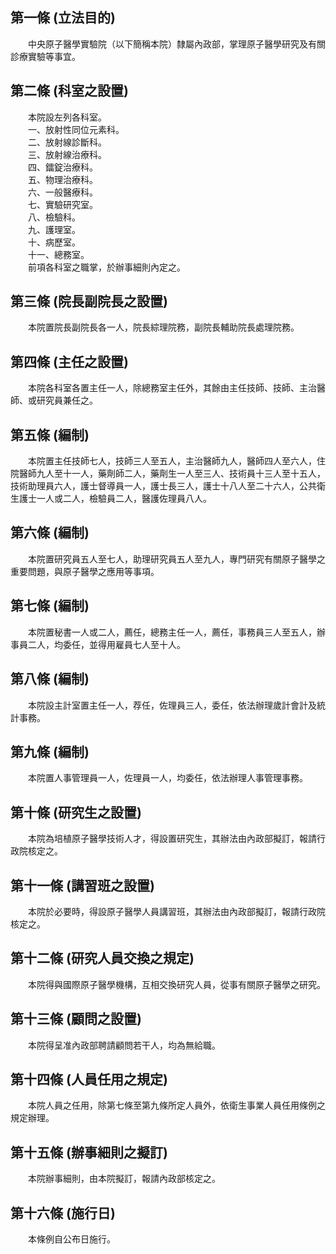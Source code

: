 第一條 (立法目的)
-----------------
　　中央原子醫學實驗院（以下簡稱本院）隸屬內政部，掌理原子醫學研究及有關診療實驗等事宜。  


第二條 (科室之設置)
-------------------
　　本院設左列各科室。  
　　一、放射性同位元素科。  
　　二、放射線診斷科。  
　　三、放射線治療科。  
　　四、鐳錠治療科。  
　　五、物理治療科。  
　　六、一般醫療科。  
　　七、實驗研究室。  
　　八、檢驗科。  
　　九、護理室。  
　　十、病歷室。  
　　十一、總務室。  
　　前項各科室之職掌，於辦事細則內定之。  


第三條 (院長副院長之設置)
-------------------------
　　本院置院長副院長各一人，院長綜理院務，副院長輔助院長處理院務。  


第四條 (主任之設置)
-------------------
　　本院各科室各置主任一人，除總務室主任外，其餘由主任技師、技師、主治醫師、或研究員兼任之。  


第五條 (編制)
-------------
　　本院置主任技師七人，技師三人至五人，主治醫師九人，醫師四人至六人，住院醫師九人至十一人，藥劑師二人，藥劑生一人至三人、技術員十三人至十五人，技術助理員六人，護士督導員一人，護士長三人，護士十八人至二十六人，公共衛生護士一人或二人，檢驗員二人，醫護佐理員八人。  


第六條 (編制)
-------------
　　本院置研究員五人至七人，助理研究員五人至九人，專門研究有關原子醫學之重要問題，與原子醫學之應用等事項。  


第七條 (編制)
-------------
　　本院置秘書一人或二人，薦任，總務主任一人，薦任，事務員三人至五人，辦事員二人，均委任，並得用雇員七人至十人。  


第八條 (編制)
-------------
　　本院設主計室置主任一人，荐任，佐理員三人，委任，依法辦理歲計會計及統計事務。  


第九條 (編制)
-------------
　　本院置人事管理員一人，佐理員一人，均委任，依法辦理人事管理事務。  


第十條 (研究生之設置)
---------------------
　　本院為培植原子醫學技術人才，得設置研究生，其辦法由內政部擬訂，報請行政院核定之。  


第十一條 (講習班之設置)
-----------------------
　　本院於必要時，得設原子醫學人員講習班，其辦法由內政部擬訂，報請行政院核定之。  


第十二條 (研究人員交換之規定)
-----------------------------
　　本院得與國際原子醫學機構，互相交換研究人員，從事有關原子醫學之研究。  


第十三條 (顧問之設置)
---------------------
　　本院得呈准內政部聘請顧問若干人，均為無給職。  


第十四條 (人員任用之規定)
-------------------------
　　本院人員之任用，除第七條至第九條所定人員外，依衛生事業人員任用條例之規定辦理。  


第十五條 (辦事細則之擬訂)
-------------------------
　　本院辦事細則，由本院擬訂，報請內政部核定之。  


第十六條 (施行日)
-----------------
　　本條例自公布日施行。